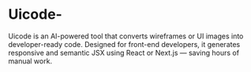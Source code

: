 # Uicode-
Uicode is an AI-powered tool that converts wireframes or UI images into developer-ready code. Designed for front-end developers, it generates responsive and semantic JSX using React or Next.js — saving hours of manual work.
